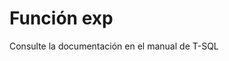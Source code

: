 ﻿---
FunctionName: "exp"
FunctionType: "SQL"
Autogenerated: true
---

# Función  exp

Consulte la documentación en el manual de T-SQL
